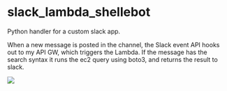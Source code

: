 # slack_lambda_shellebot

Python handler for a custom slack app.

When a new message is posted in the channel, the Slack event API hooks out to my API GW, which triggers the Lambda. 
If the message has the search syntax it runs the ec2 query using boto3, and returns the result to slack.

![](https://i.imgur.com/lSBPpTw.png)
